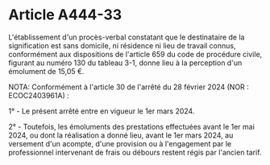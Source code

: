 # Article A444-33

L'établissement d'un procès-verbal constatant que le destinataire de la signification est sans domicile, ni résidence ni lieu de travail connus, conformément aux dispositions de l'article 659 du code de procédure civile, figurant au numéro 130 du tableau 3-1, donne lieu à la perception d'un émolument de 15,05 €.

NOTA:
Conformément à l'article 30 de l'arrêté du 28 février 2024 (NOR : ECOC2403961A) :

1° - Le présent arrêté entre en vigueur le 1er mars 2024.

2° - Toutefois, les émoluments des prestations effectuées avant le 1er mai 2024, ou dont la réalisation a donné lieu, avant le 1er mars 2024, au versement d'un acompte, d'une provision ou à l'engagement par le professionnel intervenant de frais ou débours restent régis par l'ancien tarif.
